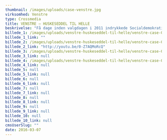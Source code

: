```yaml
---
thumbnail: /images/uploads/case-venstre.jpg
virksomhed: Venstre
type: Crossmedia
title: VENSTRE – HUSKESEDDEL TIL HELLE
beskrivelse: "Få dage inden valgdagen i 2011 indrykkede Socialdemokratiet en aggressiv post-it annonce. Det var derfor nødvendigt for Venstre at dementere deres angreb med fakta – hurtigt og effektivt. Vi udviklede derfor en \"Huskeseddel til Helle\". En fysisk post-it med fakta, der dementerede Socialdemokratiets annonce. Sedlen blev overdraget til Helle Thorning Schmidt af daværende statsminister Lars Løkke Rasmussen i en live tv-duel. Umiddelbart efter gik huskesedlen live i online bannere, på Facebook og i printannoncer. Huskesedlen blev hurtigt midtpunkt i samtlige sociale medier og skabte en massiv medieomtale."
billede_1: /images/uploads/venstre-huskeseddel-til-helle/venstre-case-01.png
billede_1_link: ""
billede_2: /images/uploads/venstre-huskeseddel-til-helle/venstre-case-02.jpg
billede_2_link: "http://youtu.be/0-Z7AQMoRcQ"
billede_3: /images/uploads/venstre-huskeseddel-til-helle/venstre-case-03.png
billede_3_link: null
billede_4: /images/uploads/venstre-huskeseddel-til-helle/venstre-case-04.png
billede_4_link: null
billede_5: null
billede_5_link: null
billede_6: null
billede_6_link: null
billede_7: null
billede_7_link: null
billede_8: null
billede_8_link: null
billede_9: null
billede_9_link: null
billede_10: null
billede_10_link: null
cmsUserSlug: ""
date: 2016-03-07 
---
```


